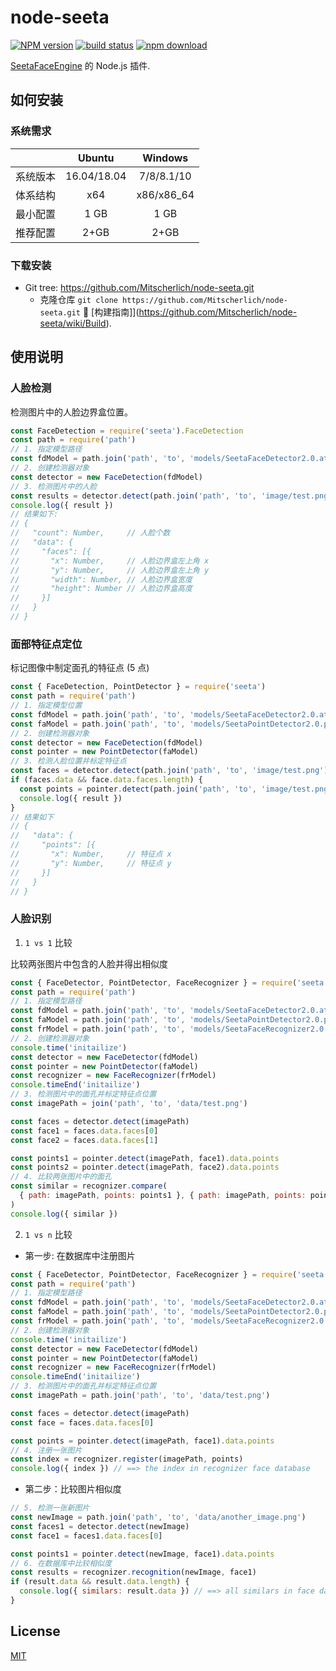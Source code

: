 # node-seeta

[![NPM version][npm-image]][npm-url]
[![build status][travis-image]][travis-url]
[![npm download][download-image]][download-url]

[npm-image]: https://img.shields.io/npm/v/seeta.svg?style=flat-square
[npm-url]: https://npmjs.org/package/seeta
[travis-image]: https://img.shields.io/travis/Mitscherlich/node-seeta.svg?style=flat-square
[travis-url]: https://travis-ci.org/Mitscherlich/node-seeta
[download-image]: https://img.shields.io/npm/dm/seeta.svg?style=flat-square
[download-url]: https://npmjs.org/package/seeta

[SeetaFaceEngine](https://github.com/seetaface/SeetaFaceEngine2) 的 Node.js 插件.

## 如何安装

### 系统需求

|         | Ubuntu      | Windows    |
|:-------:|:-----------:|:----------:|
| 系统版本 | 16.04/18.04 | 7/8/8.1/10 |
| 体系结构 | x64         | x86/x86_64 |
| 最小配置 | 1 GB        | 1 GB       |
| 推荐配置 | 2+GB        | 2+GB       |

### 下载安装

* Git tree: https://github.com/Mitscherlich/node-seeta.git
  * 克隆仓库 `git clone https://github.com/Mitscherlich/node-seeta.git` :hammer: [构建指南]](https://github.com/Mitscherlich/node-seeta/wiki/Build).

## 使用说明

### 人脸检测

检测图片中的人脸边界盒位置。

```js
const FaceDetection = require('seeta').FaceDetection
const path = require('path')
// 1. 指定模型路径
const fdModel = path.join('path', 'to', 'models/SeetaFaceDetector2.0.ats')
// 2. 创建检测器对象
const detector = new FaceDetection(fdModel)
// 3. 检测图片中的人脸
const results = detector.detect(path.join('path', 'to', 'image/test.png'))
console.log({ result })
// 结果如下:
// {
//   "count": Number,     // 人脸个数
//   "data": {
//     "faces": [{
//       "x": Number,     // 人脸边界盒左上角 x
//       "y": Number,     // 人脸边界盒左上角 y
//       "width": Number, // 人脸边界盒宽度
//       "height": Number // 人脸边界盒高度
//     }]
//   }
// }
```

### 面部特征点定位

标记图像中制定面孔的特征点 (5 点)

```js
const { FaceDetection, PointDetector } = require('seeta')
const path = require('path')
// 1. 指定模型位置
const fdModel = path.join('path', 'to', 'models/SeetaFaceDetector2.0.ats')
const faModel = path.join('path', 'to', 'models/SeetaPointDetector2.0.pts5.ats')
// 2. 创建检测器对象
const detector = new FaceDetection(fdModel)
const pointer = new PointDetector(faModel)
// 3. 检测人脸位置并标定特征点
const faces = detector.detect(path.join('path', 'to', 'image/test.png'))
if (faces.data && face.data.faces.length) {
  const points = pointer.detect(path.join('path', 'to', 'image/test.png', faces.data.faces[0]))
  console.log({ result })
}
// 结果如下
// {
//   "data": {
//     "points": [{
//       "x": Number,     // 特征点 x
//       "y": Number,     // 特征点 y
//     }]
//   }
// }
```

### 人脸识别

1. `1 vs 1` 比较

比较两张图片中包含的人脸并得出相似度

```js
const { FaceDetector, PointDetector, FaceRecognizer } = require('seeta')
const path = require('path')
// 1. 指定模型路径
const fdModel = path.join('path', 'to', 'models/SeetaFaceDetector2.0.ats')
const faModel = path.join('path', 'to', 'models/SeetaPointDetector2.0.pts5.ats')
const frModel = path.join('path', 'to', 'models/SeetaFaceRecognizer2.0.ats')
// 2. 创建检测器对象
console.time('initailize')
const detector = new FaceDetector(fdModel)
const pointer = new PointDetector(faModel)
const recognizer = new FaceRecognizer(frModel)
console.timeEnd('initailize')
// 3. 检测图片中的面孔并标定特征点位置
const imagePath = join('path', 'to', 'data/test.png')

const faces = detector.detect(imagePath)
const face1 = faces.data.faces[0]
const face2 = faces.data.faces[1]

const points1 = pointer.detect(imagePath, face1).data.points
const points2 = pointer.detect(imagePath, face2).data.points
// 4. 比较两张图片中的面孔
const similar = recognizer.compare(
  { path: imagePath, points: points1 }, { path: imagePath, points: points1 }
)
console.log({ similar })
```

2. `1 vs n` 比较

- 第一步: 在数据库中注册图片

```js
const { FaceDetector, PointDetector, FaceRecognizer } = require('seeta')
const path = require('path')
// 1. 指定模型路径
const fdModel = path.join('path', 'to', 'models/SeetaFaceDetector2.0.ats')
const faModel = path.join('path', 'to', 'models/SeetaPointDetector2.0.pts5.ats')
const frModel = path.join('path', 'to', 'models/SeetaFaceRecognizer2.0.ats')
// 2. 创建检测器对象
console.time('initailize')
const detector = new FaceDetector(fdModel)
const pointer = new PointDetector(faModel)
const recognizer = new FaceRecognizer(frModel)
console.timeEnd('initailize')
// 3. 检测图片中的面孔并标定特征点位置
const imagePath = path.join('path', 'to', 'data/test.png')

const faces = detector.detect(imagePath)
const face = faces.data.faces[0]

const points = pointer.detect(imagePath, face1).data.points
// 4. 注册一张图片
const index = recognizer.register(imagePath, points)
console.log({ index }) // ==> the index in recognizer face database
```

- 第二步：比较图片相似度

```js
// 5. 检测一张新图片
const newImage = path.join('path', 'to', 'data/another_image.png')
const faces1 = detector.detect(newImage)
const face1 = faces1.data.faces[0]

const points1 = pointer.detect(newImage, face1).data.points
// 6. 在数据库中比较相似度
const results = recognizer.recognition(newImage, face1)
if (result.data && result.data.length) {
  console.log({ similars: result.data }) // ==> all similars in face databse
}
```

## License

[MIT](LICENSE)
